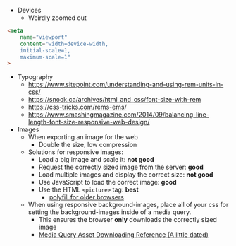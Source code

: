 - Devices
    - Weirdly zoomed out
```html 
<meta 
	name="viewport" 
	content="width=device-width, 
	initial-scale=1, 
	maximum-scale=1"
>
```
- Typography
    - https://www.sitepoint.com/understanding-and-using-rem-units-in-css/
    - https://snook.ca/archives/html_and_css/font-size-with-rem
    - https://css-tricks.com/rems-ems/
    - https://www.smashingmagazine.com/2014/09/balancing-line-length-font-size-responsive-web-design/
- Images
    - When exporting an image for the web
        - Double the size, low compression
    - Solutions for responsive images:
        - Load a big image and scale it: **not good**
        - Request the correctly sized image from the server: **good**
        - Load multiple images and display the correct size: **not good**
        - Use JavaScript to load the correct image: **good**
        - Use the HTML `<picture>` tag: **best**
            - [polyfill for older browsers](http://scottjehl.github.io/picturefill/)
    - When using responsive background-images, place all of your css for setting the background-images inside of a media query.
        - This ensures the browser **only** downloads the correctly sized image
        - [Media Query Asset Downloading Reference (A little dated)](https://timkadlec.com/2012/04/media-query-asset-downloading-results/)